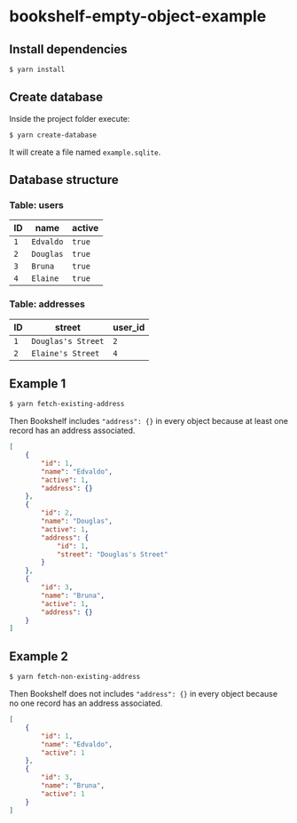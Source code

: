 # bookshelf-empty-object-example

## Install dependencies

```sh
$ yarn install
```

## Create database

Inside the project folder execute:

```sh
$ yarn create-database
```

It will create a file named `example.sqlite`.

## Database structure


### Table: users

| ID  | name      | active |
|-----|-----------|--------|
| `1` | `Edvaldo` | `true` |
| `2` | `Douglas` | `true` |
| `3` | `Bruna`   | `true` |
| `4` | `Elaine`  | `true` |


### Table: addresses

| ID  | street             | user_id |
|-----|--------------------|---------|
| `1` | `Douglas's Street` | `2`     |
| `2` | `Elaine's Street`  | `4`     |


## Example 1

```sh
$ yarn fetch-existing-address
```

Then Bookshelf includes `"address": {}` in every object because at least one record has an address associated.

```json
[
    {
        "id": 1,
        "name": "Edvaldo",
        "active": 1,
        "address": {}
    },
    {
        "id": 2,
        "name": "Douglas",
        "active": 1,
        "address": {
            "id": 1,
            "street": "Douglas's Street"
        }
    },
    {
        "id": 3,
        "name": "Bruna",
        "active": 1,
        "address": {}
    }
]
```


## Example 2

```sh
$ yarn fetch-non-existing-address
```

Then Bookshelf does not includes `"address": {}` in every object because no one record has an address associated.

```json
[
    {
        "id": 1,
        "name": "Edvaldo",
        "active": 1
    },
    {
        "id": 3,
        "name": "Bruna",
        "active": 1
    }
]
```
